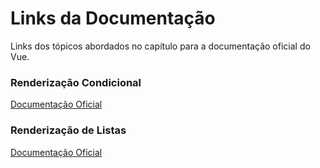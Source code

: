 # Links da Documentação
Links dos tópicos abordados no capítulo para a documentação oficial do Vue.

### Renderização Condicional
[Documentação Oficial](https://br.vuejs.org/v2/guide/conditional.html)

### Renderização de Listas
[Documentação Oficial](https://br.vuejs.org/v2/guide/list.html)
